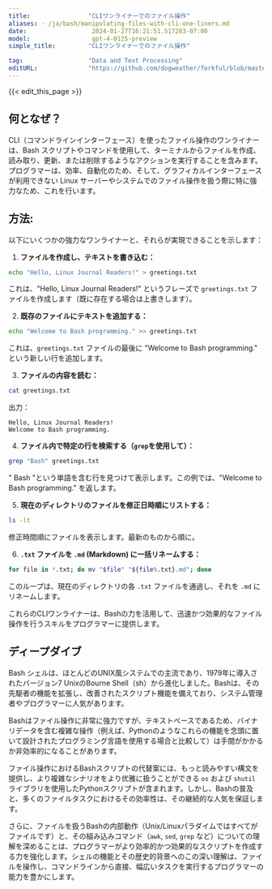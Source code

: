 ```yaml
---
title:                "CLIワンライナーでのファイル操作"
aliases: - /ja/bash/manipulating-files-with-cli-one-liners.md
date:                  2024-01-27T16:21:51.517283-07:00
model:                 gpt-4-0125-preview
simple_title:         "CLIワンライナーでのファイル操作"

tag:                  "Data and Text Processing"
editURL:              "https://github.com/dogweather/forkful/blob/master/content/ja/bash/manipulating-files-with-cli-one-liners.md"
---
```


{{< edit_this_page >}}

## 何となぜ？

CLI（コマンドラインインターフェース）を使ったファイル操作のワンライナーは、Bash スクリプトやコマンドを使用して、ターミナルからファイルを作成、読み取り、更新、または削除するようなアクションを実行することを含みます。プログラマーは、効率、自動化のため、そして、グラフィカルインターフェースが利用できない Linux サーバーやシステムでのファイル操作を扱う際に特に強力なため、これを行います。

## 方法:

以下にいくつかの強力なワンライナーと、それらが実現できることを示します：

1. **ファイルを作成し、テキストを書き込む：**
```Bash
echo "Hello, Linux Journal Readers!" > greetings.txt
```
これは、"Hello, Linux Journal Readers!" というフレーズで `greetings.txt` ファイルを作成します（既に存在する場合は上書きします）。

2. **既存のファイルにテキストを追加する：**
```Bash
echo "Welcome to Bash programming." >> greetings.txt
```
これは、`greetings.txt` ファイルの最後に "Welcome to Bash programming." という新しい行を追加します。

3. **ファイルの内容を読む：**
```Bash
cat greetings.txt
```
出力：
```
Hello, Linux Journal Readers!
Welcome to Bash programming.
```

4. **ファイル内で特定の行を検索する（`grep`を使用して）：**
```Bash
grep "Bash" greetings.txt
```
" Bash "という単語を含む行を見つけて表示します。この例では、"Welcome to Bash programming." を返します。

5. **現在のディレクトリのファイルを修正日時順にリストする：**
```Bash
ls -lt
```
修正時間順にファイルを表示します。最新のものから順に。

6. **`.txt` ファイルを `.md` (Markdown) に一括リネームする：**
```Bash
for file in *.txt; do mv "$file" "${file%.txt}.md"; done
```
このループは、現在のディレクトリの各 `.txt` ファイルを通過し、それを `.md` にリネームします。

これらのCLIワンライナーは、Bashの力を活用して、迅速かつ効果的なファイル操作を行うスキルをプログラマーに提供します。

## ディープダイブ

Bash シェルは、ほとんどのUNIX風システムでの主流であり、1979年に導入されたバージョン7 UnixのBourne Shell（sh）から進化しました。Bashは、その先駆者の機能を拡張し、改善されたスクリプト機能を備えており、システム管理者やプログラマーに人気があります。

Bashはファイル操作に非常に強力ですが、テキストベースであるため、バイナリデータを含む複雑な操作（例えば、Pythonのようなこれらの機能を念頭に置いて設計されたプログラミング言語を使用する場合と比較して）は手間がかかるか非効率的になることがあります。

ファイル操作におけるBashスクリプトの代替案には、もっと読みやすい構文を提供し、より複雑なシナリオをより优雅に扱うことができる `os` および `shutil` ライブラリを使用したPythonスクリプトが含まれます。しかし、Bashの普及と、多くのファイルタスクにおけるその効率性は、その継続的な人気を保証します。

さらに、ファイルを扱うBashの内部動作（Unix/Linuxパラダイムではすべてがファイルです）と、その組み込みコマンド（`awk`, `sed`, `grep` など）についての理解を深めることは、プログラマーがより効率的かつ効果的なスクリプトを作成する力を強化します。シェルの機能とその歴史的背景へのこの深い理解は、ファイルを操作し、コマンドラインから直接、幅広いタスクを実行するプログラマーの能力を豊かにします。
